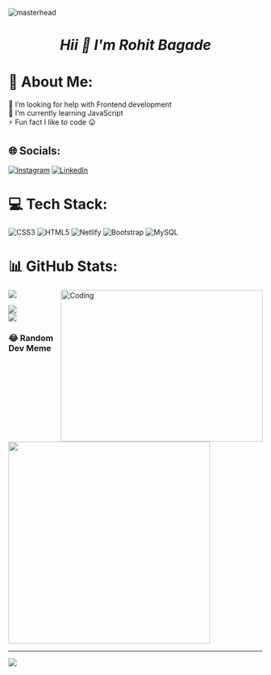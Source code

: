 ![masterhead](https://www.digitaladlectio.com/wp-content/uploads/2020/04/New-PNC-Animated-Banners.gif)
<h1 align="center"> <i>Hii 👋 I'm Rohit Bagade</i>  </h1> 


# 💫 About Me:
🤝 I’m looking for help with Frontend development<br>🌱 I’m currently learning JavaScript<br>⚡ Fun fact I like to code 😛


## 🌐 Socials:
[![Instagram](https://img.shields.io/badge/Instagram-%23E4405F.svg?logo=Instagram&logoColor=white)](https://instagram.com/rohitbagade935) [![LinkedIn](https://img.shields.io/badge/LinkedIn-%230077B5.svg?logo=linkedin&logoColor=white)](https://linkedin.com/in/rohit-bagade-webdev935) 

# 💻 Tech Stack:
![CSS3](https://img.shields.io/badge/css3-%231572B6.svg?style=for-the-badge&logo=css3&logoColor=white) ![HTML5](https://img.shields.io/badge/html5-%23E34F26.svg?style=for-the-badge&logo=html5&logoColor=white) ![Netlify](https://img.shields.io/badge/netlify-%23000000.svg?style=for-the-badge&logo=netlify&logoColor=#00C7B7) ![Bootstrap](https://img.shields.io/badge/bootstrap-%238511FA.svg?style=for-the-badge&logo=bootstrap&logoColor=white) ![MySQL](https://img.shields.io/badge/mysql-%2300000f.svg?style=for-the-badge&logo=mysql&logoColor=white)


# 📊 GitHub Stats:
![](https://github-readme-stats.vercel.app/api?username=Rohitbagade-cs&theme=dark&hide_border=false&include_all_commits=true&count_private=false) 
<img display:inline align="right" alt="Coding" width="400" height="300" src="https://user-images.githubusercontent.com/24864482/111586408-c8dd8a80-878e-11eb-94c8-483e2962a667.gif"><br/>

![](https://github-readme-streak-stats.herokuapp.com/?user=Rohitbagade-cs&theme=dark&hide_border=false)<br/>
![](https://github-readme-stats.vercel.app/api/top-langs/?username=Rohitbagade-cs&theme=dark&hide_border=false&include_all_commits=true&count_private=false&layout=compact)




### 😂 Random Dev Meme
<img src='https://randommeme-five.vercel.app/' style="height: 400px;"/>

---
[![](https://visitcount.itsvg.in/api?id=Rohitbagade-cs&icon=0&color=0)](https://visitcount.itsvg.in)

<!-- Proudly created with GPRM ( https://gprm.itsvg.in ) -->

